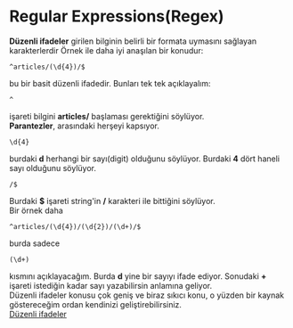 # Regular Expressions(Regex)
**Düzenli ifadeler** girilen bilginin belirli bir formata uymasını sağlayan karakterlerdir
Örnek ile daha iyi anaşılan bir konudur:

    ^articles/(\d{4})/$
bu bir basit düzenli ifadedir. Bunları tek tek açıklayalım:

    ^
işareti bilgini **articles/** başlaması gerektiğini söylüyor.  
**Parantezler**, arasındaki herşeyi kapsıyor.  

    \d{4}
burdaki **d** herhangi bir sayı(digit) olduğunu söylüyor. Burdaki **4** dört haneli sayı olduğunu söylüyor.

    /$
Burdaki **$** işareti string'in **/** karakteri ile bittiğini söylüyor.  
Bir örnek daha

    ^articles/(\d{4})/(\d{2})/(\d+)/$
burda sadece

    (\d+)
kısmını açıklayacağım. Burda **d** yine bir sayıyı ifade ediyor. Sonudaki **+** işareti istediğin kadar sayı yazabilirsin anlamına geliyor.  
Düzenli ifadeler konusu çok geniş ve biraz sıkıcı konu, o yüzden bir kaynak göstereceğim ordan kendinizi geliştirebilirsiniz.  
[Düzenli ifadeler](http://regex101.com/)
